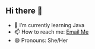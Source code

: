 ## Hi there 👋




- 🌱 I’m currently learning Java
- 📫 How to reach me: <a href="mailto:anshikabukhariya1815@gmail.com">Email Me</a>
- 😄 Pronouns: She/Her
  

